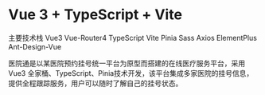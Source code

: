 # Vue 3 + TypeScript + Vite

主要技术栈
Vue3 Vue-Router4 TypeScript Vite Pinia Sass Axios ElementPlus Ant-Design-Vue

医院通是以某医院预约挂号统一平台为原型而搭建的在线医疗服务平台，采用Vue3 全家桶、TypeScript、Pinia技术开发，该平台集成多家医院的挂号信息，提供全程跟踪服务，用户可以随时了解自己的挂号状态。

